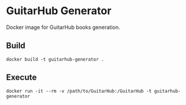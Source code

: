 # GuitarHub Generator

Docker image for GuitarHub books generation.

## Build

```
docker build -t guitarhub-generator .
```

## Execute

```
docker run -it --rm -v /path/to/GuitarHub:/GuitarHub -t guitarhub-generator
```

